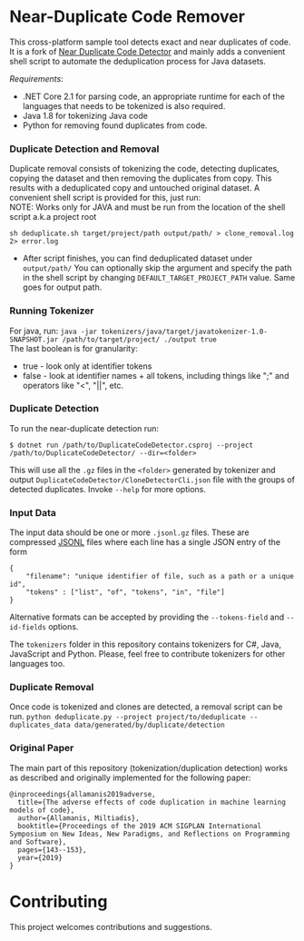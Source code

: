 # Near-Duplicate Code Remover

This cross-platform sample tool detects exact and near duplicates of code. It is a fork of 
[Near Duplicate Code Detector](https://github.com/microsoft/near-duplicate-code-detector) and 
mainly adds a convenient shell script to automate the deduplication process for Java datasets.

*Requirements*: 
* .NET Core 2.1 for parsing code, an appropriate runtime for each of the languages that needs to be tokenized is also required.
* Java 1.8 for tokenizing Java code
* Python for removing found duplicates from code. 

### Duplicate Detection and Removal
Duplicate removal consists of tokenizing the code, detecting duplicates, copying the dataset and then 
removing the duplicates from copy. This results with a deduplicated copy and untouched original dataset. 
A convenient shell script is provided for this, just run:  
NOTE: Works only for JAVA and must be run from the location of the shell script a.k.a project root
```
sh deduplicate.sh target/project/path output/path/ > clone_removal.log 2> error.log
```
* After script finishes, you can find deduplicated dataset under `output/path/`
You can optionally skip the argument and specify the path in the shell script by changing 
`DEFAULT_TARGET_PROJECT_PATH` value. Same goes for output path.

### Running Tokenizer  
For java, run:
`java -jar tokenizers/java/target/javatokenizer-1.0-SNAPSHOT.jar /path/to/target/project/ ./output true`  
The last boolean is for granularity:  
* true - look only at identifier tokens
* false - look at identifier names + all tokens, including things like ";" and operators like "<", "||", etc.

### Duplicate Detection
To run the near-duplicate detection run:
```
$ dotnet run /path/to/DuplicateCodeDetector.csproj --project /path/to/DuplicateCodeDetector/ --dir=<folder>
```
This will use all the `.gz` files in the `<folder>` generated by tokenizer and output 
`DuplicateCodeDetector/CloneDetectorCli.json` file with the groups of detected duplicates. 
Invoke `--help` for more options.

### Input Data

The input data should be one or more `.jsonl.gz` files. These are compressed [JSONL](http://jsonlines.org/) files where each line has a single JSON entry of the form
```
{
    "filename": "unique identifier of file, such as a path or a unique id",
    "tokens" : ["list", "of", "tokens", "in", "file"]
}
```
Alternative formats can be accepted by providing the `--tokens-field` and `--id-fields` options.

The `tokenizers` folder in this repository contains tokenizers for 
C\#, Java, JavaScript and Python. Please, feel free to contribute tokenizers for other languages too.

### Duplicate Removal
Once code is tokenized and clones are detected, a removal script can be run.
`python deduplicate.py --project project/to/deduplicate --duplicates_data data/generated/by/duplicate/detection`

### Original Paper

The main part of this repository (tokenization/duplication detection) works as described and originally implemented 
for the following paper:
```
@inproceedings{allamanis2019adverse,
  title={The adverse effects of code duplication in machine learning models of code},
  author={Allamanis, Miltiadis},
  booktitle={Proceedings of the 2019 ACM SIGPLAN International Symposium on New Ideas, New Paradigms, and Reflections on Programming and Software},
  pages={143--153},
  year={2019}
}
```

# Contributing

This project welcomes contributions and suggestions.
